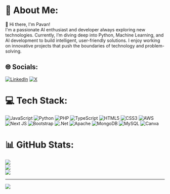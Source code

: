# 💫 About Me:
👋 Hi there, I'm Pavan!<br>I'm a passionate AI enthusiast and developer always exploring new technologies. Currently, I’m diving deep into Python, Machine Learning, and AI development to build intelligent, user-friendly solutions. I enjoy working on innovative projects that push the boundaries of technology and problem-solving.


## 🌐 Socials:
[![LinkedIn](https://img.shields.io/badge/LinkedIn-%230077B5.svg?logo=linkedin&logoColor=white)](https://linkedin.com/in/www.linkedin.com/in/pavan-gowda-844027239) [![X](https://img.shields.io/badge/X-black.svg?logo=X&logoColor=white)](https://x.com/@im_Pavangowda) 

# 💻 Tech Stack:
![JavaScript](https://img.shields.io/badge/javascript-%23323330.svg?style=flat-square&logo=javascript&logoColor=%23F7DF1E) ![Python](https://img.shields.io/badge/python-3670A0?style=flat-square&logo=python&logoColor=ffdd54) ![PHP](https://img.shields.io/badge/php-%23777BB4.svg?style=flat-square&logo=php&logoColor=white) ![TypeScript](https://img.shields.io/badge/typescript-%23007ACC.svg?style=flat-square&logo=typescript&logoColor=white) ![HTML5](https://img.shields.io/badge/html5-%23E34F26.svg?style=flat-square&logo=html5&logoColor=white) ![CSS3](https://img.shields.io/badge/css3-%231572B6.svg?style=flat-square&logo=css3&logoColor=white) ![AWS](https://img.shields.io/badge/AWS-%23FF9900.svg?style=flat-square&logo=amazon-aws&logoColor=white) ![Next JS](https://img.shields.io/badge/Next-black?style=flat-square&logo=next.js&logoColor=white) ![Bootstrap](https://img.shields.io/badge/bootstrap-%238511FA.svg?style=flat-square&logo=bootstrap&logoColor=white) ![.Net](https://img.shields.io/badge/.NET-5C2D91?style=flat-square&logo=.net&logoColor=white) ![Apache](https://img.shields.io/badge/apache-%23D42029.svg?style=flat-square&logo=apache&logoColor=white) ![MongoDB](https://img.shields.io/badge/MongoDB-%234ea94b.svg?style=flat-square&logo=mongodb&logoColor=white) ![MySQL](https://img.shields.io/badge/mysql-4479A1.svg?style=flat-square&logo=mysql&logoColor=white) ![Canva](https://img.shields.io/badge/Canva-%2300C4CC.svg?style=flat-square&logo=Canva&logoColor=white)
# 📊 GitHub Stats:
![](https://github-readme-stats.vercel.app/api?username=Pavangowda-dev&theme=dark&hide_border=true&include_all_commits=false&count_private=false)<br/>
![](https://github-readme-streak-stats.herokuapp.com/?user=Pavangowda-dev&theme=dark&hide_border=true)<br/>
![](https://github-readme-stats.vercel.app/api/top-langs/?username=Pavangowda-dev&theme=dark&hide_border=true&include_all_commits=false&count_private=false&layout=compact)

---
[![](https://visitcount.itsvg.in/api?id=Pavangowda-dev&icon=0&color=0)](https://visitcount.itsvg.in)
